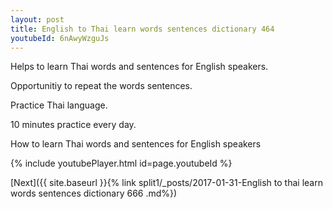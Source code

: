 ```yaml
---
layout: post
title: English to Thai learn words sentences dictionary 464 
youtubeId: 6nAwyWzguJs
---
```

 
 
Helps to learn Thai words and sentences for English speakers.

Opportunitiy to repeat the words sentences. 

Practice Thai language. 
 
10 minutes practice every day. 
 
How to learn Thai words and sentences for English speakers 
 
{% include youtubePlayer.html id=page.youtubeId %}
 
 
[Next]({{ site.baseurl }}{% link  split1/_posts/2017-01-31-English to thai learn words sentences dictionary 666 .md%})
 
